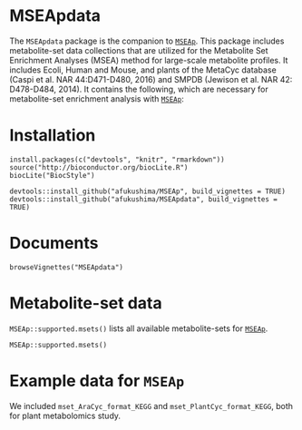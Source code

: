 # MSEApdata
The `MSEApdata` package is the companion to [`MSEAp`](https://github.com/afukushima/MSEAp). This package includes metabolite-set data collections that are utilized for the Metabolite Set Enrichment Analyses (MSEA) method for large-scale metabolite profiles. It includes Ecoli, Human and Mouse, and plants of the MetaCyc database (Caspi et al. NAR 44:D471-D480, 2016) and SMPDB (Jewison et al. NAR 42: D478-D484, 2014). It contains the following, which are necessary for metabolite-set enrichment analysis with [`MSEAp`](https://github.com/afukushima/MSEAp):

# Installation
```{r}
install.packages(c("devtools", "knitr", "rmarkdown"))
source("http://bioconductor.org/biocLite.R")
biocLite("BiocStyle")

devtools::install_github("afukushima/MSEAp", build_vignettes = TRUE)
devtools::install_github("afukushima/MSEApdata", build_vignettes = TRUE)
```

# Documents
```{R}
browseVignettes("MSEApdata")
```

# Metabolite-set data
`MSEAp::supported.msets()` lists all available metabolite-sets for [`MSEAp`](https://github.com/afukushima/MSEAp).

```{r}
MSEAp::supported.msets()
```

# Example data for `MSEAp`
We included `mset_AraCyc_format_KEGG` and `mset_PlantCyc_format_KEGG`, both for plant metabolomics study.
